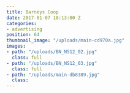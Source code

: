 ```yaml
---
title: Barneys Coop
date: 2017-01-07 18:13:00 Z
categories:
- advertising
position: 64
thumbnail_image: "/uploads/main-cd970a.jpg"
images:
- path: "/uploads/BN_NS12_02.jpg"
  class: full
- path: "/uploads/BN_NS12_03.jpg"
  class: full
- path: "/uploads/main-db8389.jpg"
  class: 
---
```


